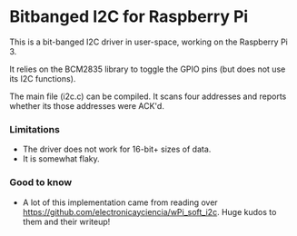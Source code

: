 # Bitbanged I2C for Raspberry Pi

This is a bit-banged I2C driver in user-space, working on the Raspberry Pi 3.

It relies on the BCM2835 library to toggle the GPIO pins (but does not use its I2C functions).

The main file (i2c.c) can be compiled. It scans four addresses and reports whether its those addresses were ACK'd.

### Limitations

- The driver does not work for 16-bit+ sizes of data.
- It is somewhat flaky.

### Good to know

- A lot of this implementation came from reading over https://github.com/electronicayciencia/wPi_soft_i2c. Huge kudos to them and their writeup!
